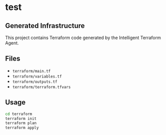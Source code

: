# test

## Generated Infrastructure

This project contains Terraform code generated by the Intelligent Terraform Agent.

## Files

- `terraform/main.tf`
- `terraform/variables.tf`
- `terraform/outputs.tf`
- `terraform/terraform.tfvars`

## Usage

```bash
cd terraform
terraform init
terraform plan
terraform apply
```
